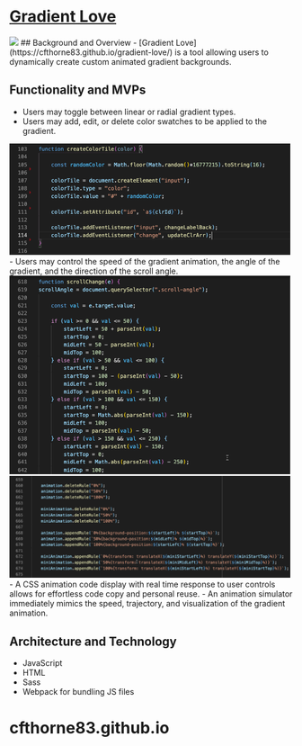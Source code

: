 # [Gradient Love](https://cfthorne83.github.io/gradient-love/)
<!-- <img src="assets/readme.jpeg" width="800"/> -->
<img src="assets/js.gif" width="600" />
## Background and Overview
- [Gradient Love](https://cfthorne83.github.io/gradient-love/) is a tool allowing users to dynamically create custom animated gradient backgrounds.

## Functionality and MVPs
- Users may toggle between linear or radial gradient types.
- Users may add, edit, or delete color swatches to be applied to the gradient.
<img src="assets/swatch_code.png" width="500" />
- Users may control the speed of the gradient animation, the angle of the gradient, and the direction of the scroll angle.
<img src="assets/scroll_code.png" width="500" />
<img src="assets/scroll_code2.png" width="500" />
- A CSS animation code display with real time response to user controls allows for effortless code copy and personal reuse.
- An animation simulator immediately mimics the speed, trajectory, and visualization of the gradient animation.  


## Architecture and Technology
- JavaScript
- HTML
- Sass
- Webpack for bundling JS files

# cfthorne83.github.io

